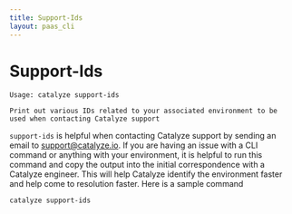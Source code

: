 ```yaml
---
title: Support-Ids
layout: paas_cli
---
```


# Support-Ids

```
Usage: catalyze support-ids

Print out various IDs related to your associated environment to be used when contacting Catalyze support
```

`support-ids` is helpful when contacting Catalyze support by sending an email to support@catalyze.io. If you are having an issue with a CLI command or anything with your environment, it is helpful to run this command and copy the output into the initial correspondence with a Catalyze engineer. This will help Catalyze identify the environment faster and help come to resolution faster. Here is a sample command

```
catalyze support-ids
```
